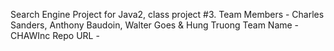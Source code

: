 Search Engine Project for Java2, class project #3.
Team Members - Charles Sanders, Anthony Baudoin, Walter Goes & Hung Truong
Team Name - CHAWInc
Repo URL - 

